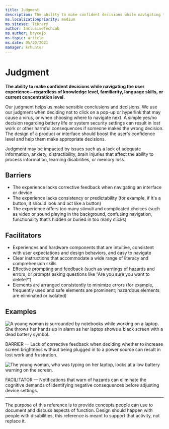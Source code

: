 ```yaml
---
title: Judgment
description: The ability to make confident decisions while navigating the user experience—regardless of knowledge level, familiarity, language skills, or current concentration level.
ms.localizationpriority: medium
ms.sitesec: library
author: InclusiveTechLab
ms.author: brycejo
ms.topic: article
ms.date: 05/20/2021
manager: krhunter
---
```


# Judgment

**The ability to make confident decisions while navigating the user experience—regardless of knowledge level, familiarity, language skills, or current concentration level.**

Our judgment helps us make sensible conclusions and decisions. We use our judgment when deciding not to click on a pop-up or hyperlink that may cause a virus, or when choosing where to navigate next. A simple yes/no decision regarding battery life or system security settings can result in lost work or other harmful consequences if someone makes the wrong decision. The design of a product or interface should boost the user&apos;s confidence level and help them make appropriate decisions.

Judgment may be impacted by issues such as a lack of adequate information, anxiety, distractibility, brain injuries that affect the ability to process information, learning disabilities, or memory loss.

## Barriers

* The experience lacks corrective feedback when navigating an interface or device
* The experience lacks consistency or predictability (for example, if it's a button, it should look and act like a button)
* The experience offers too many stimuli and complicated choices (such as video or sound playing in the background, confusing navigation, functionality that’s hidden or buried in too many clicks)

## Facilitators

* Experiences and hardware components that are intuitive, consistent with user expectations and design behaviors, and easy to navigate 
* Clear instructions that accommodate a wide range of literacy and comprehension skills​
* Effective prompting and feedback (such as warnings of hazards and errors, or prompts asking questions like “Are you sure you want to delete?”)
* Elements are arranged consistently to minimize errors (for example, frequently used and safe elements are prominent; hazardous elements are eliminated or isolated)

## Examples

![A young woman is surrounded by notebooks while working on a laptop. She throws her hands up in alarm as her laptop shows a black screen with a dead battery symbol.](/images/Cognition_Judgment_Barrier.jpg)

BARRIER — Lack of corrective feedback when deciding whether to increase screen brightness without being plugged in to a power source can result in lost work and frustration. 


![The young woman, who was typing on her laptop, looks at a low battery warning on the screen.](/images/Cognition_Judgment_Facilitator.jpg)

FACILITATOR — Notifications that warn of hazards can eliminate the cognitive demands of identifying negative consequences before adjusting device settings.


[comment]: # (Footer statement)
___
The purpose of this reference is to provide concepts people can use to document and discuss aspects of function. Design should happen with people with disabilities, this reference is meant to support that activity, not replace it. 